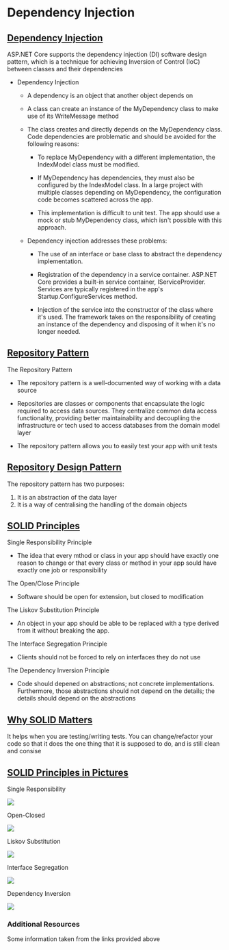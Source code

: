 # Dependency Injection

## [Dependency Injection](https://docs.microsoft.com/en-us/aspnet/core/fundamentals/dependency-injection?view=aspnetcore-5.0)

ASP.NET Core supports the dependency injection (DI) software design pattern, which is a technique for achieving Inversion of Control (IoC) between classes and their dependencies

* Dependency Injection

  * A dependency is an object that another object depends on

  * A class can create an instance of the MyDependency class to make use of its WriteMessage method

  * The class creates and directly depends on the MyDependency class. Code dependencies are problematic and should be avoided for the following reasons:

    * To replace MyDependency with a different implementation, the IndexModel class must be modified.

    * If MyDependency has dependencies, they must also be configured by the IndexModel class. In a large project with multiple classes depending on MyDependency, the configuration code becomes scattered across the app.

    * This implementation is difficult to unit test. The app should use a mock or stub MyDependency class, which isn't possible with this approach.

  * Dependency injection addresses these problems:

    * The use of an interface or base class to abstract the   dependency implementation.

    * Registration of the dependency in a service container. ASP.NET Core provides a built-in service container, IServiceProvider. Services are typically registered in the app's Startup.ConfigureServices method.

    * Injection of the service into the constructor of the class where it's used. The framework takes on the responsibility of creating an instance of the dependency and disposing of it when it's no longer needed.

## [Repository Pattern](https://docs.microsoft.com/en-us/dotnet/architecture/microservices/microservice-ddd-cqrs-patterns/infrastructure-persistence-layer-design#the-repository-pattern)

The Repository Pattern

* The repository pattern is a well-documented way of working with a data source

* Repositories are classes or components that encapsulate the logic required to access data sources. They centralize common data access functionality, providing better maintainability and decoupliing the infrastructure or tech used to access databases from the domain model layer

* The repository pattern allows you to easily test your app with unit tests

## [Repository Design Pattern](https://medium.com/@pererikbergman/repository-design-pattern-e28c0f3e4a30)

The repository pattern has two purposes:

1. It is an abstraction of the data layer
2. It is a way of centralising the handling of the domain objects

## [SOLID Principles](https://www.telerik.com/blogs/30-days-of-tdd-day-five-make-your-code-solid)

Single Responsibility Principle

* The idea that every mthod or class in your app should have exactly one reason to change or that every class or method in your app sould have exactly one job or responsibility

The Open/Close Principle

* Software should be open for extension, but closed to modification

The Liskov Substitution Principle

* An object in your app should be able to be replaced with a type derived from it without breaking the app.

The Interface Segregation Principle

* Clients should not be forced to rely on interfaces they do not use

The Dependency Inversion Principle

* Code should depened on abstractions; not concrete implementations. Furthermore, those abstractions should not depend on the details; the details should depend on the abstractions

## [Why SOLID Matters](https://www.telerik.com/blogs/why-solid-matters)

It helps when you are testing/writing tests. You can change/refactor your code so that it does the one thing that it is supposed to do, and is still clean and consise

## [SOLID Principles in Pictures](https://medium.com/backticks-tildes/the-s-o-l-i-d-principles-in-pictures-b34ce2f1e898)

Single Responsibility

<img src="https://miro.medium.com/max/2000/1*P3oONz9Da3Tc1w97fMV73Q.png" />

Open-Closed

<img src="https://miro.medium.com/max/2000/1*0MtFBmm6L2WVM04qCJOZPQ.png" />

Liskov Substitution

<img src="https://miro.medium.com/max/2000/1*yKk2XKJaCLNlDxQMx1r55Q.png" />

Interface Segregation

<img src="<https://miro.medium.com/max/5200/1*2hmyR9L43Vm64MYxj4Y89w.png" />

Dependency Inversion

<img src="https://miro.medium.com/max/2000/1*Qk8tDmjQlyvwKxNTfXIo0Q.png" />

### Additional Resources

Some information taken from the links provided above
